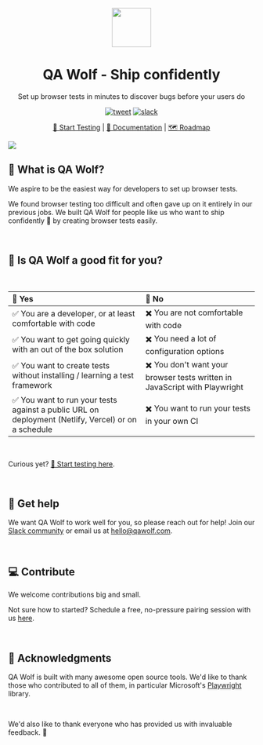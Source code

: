 <p align="center"><img src="https://qawolf-public.s3.us-east-2.amazonaws.com/logo-small.png" height="80" /></p>

<h1 align="center">QA Wolf - Ship confidently</h1>

<p align="center">Set up browser tests in minutes to discover bugs before your users do</p>

<p align="center">
<a align="center" href="https://twitter.com/intent/tweet?text=%F0%9F%90%BA+QA+Wolf%3A+Ship+confidently&url=https%3A%2F%2Fqawolf.com"><img src="https://img.shields.io/twitter/url/https/github.com/tterb/hyde.svg?style=social" alt="tweet" /></a>
<a href="http://slack.qawolf.com"><img src="https://img.shields.io/badge/slack-qawolf-36C5F0.svg?logo=slack" alt="slack" /></a>
</p>

<p align="center">
    <a href="https://www.qawolf.com/sign-up">🚀 Start Testing</a> |
    <a href="https://www.qawolf.com/docs">📖 Documentation</a> |
    <a href="https://github.com/qawolf/qawolf/projects/4">🗺️ Roadmap</a>
</p>

<a href="https://youtu.be/q4_kSEh2O7o" alt="create your first browser test">
<img src="https://qawolf-public.s3.us-east-2.amazonaws.com/create.gif">
</a>

<br/>

## 🐺 What is QA Wolf?

We aspire to be the easiest way for developers to set up browser tests.

We found browser testing too difficult and often gave up on it entirely in our previous jobs. We built QA Wolf for people like us who want to ship confidently 🚀 by creating browser tests easily.

<br/>

## 🤔 Is QA Wolf a good fit for you?

<br/>

| 🐺 Yes                                                                                              | 🦌 No                                                                      |
| :-------------------------------------------------------------------------------------------------- | :------------------------------------------------------------------------- |
| ✅ You are a developer, or at least comfortable with code                                           | ✖️ You are not comfortable with code                                       |
| ✅ You want to get going quickly with an out of the box solution                                    | ✖️ You need a lot of configuration options                                 |
| ✅ You want to create tests without installing / learning a test framework                          | ✖️ You don't want your browser tests written in JavaScript with Playwright |
| ✅ You want to run your tests against a public URL on deployment (Netlify, Vercel) or on a schedule | ✖️ You want to run your tests in your own CI                               |

<br/>

Curious yet? [🚀 Start testing here](https://www.qawolf.com/sign-up).

<br/>

## 🙋 Get help

We want QA Wolf to work well for you, so please reach out for help! Join our [Slack community](https://slack.qawolf.com) or email us at hello@qawolf.com.

<br/>

## 💻 Contribute

We welcome contributions big and small.

Not sure how to started? Schedule a free, no-pressure pairing session with us [here](https://calendly.com/qawolf/30min).

<br/>

## 🙏 Acknowledgments

QA Wolf is built with many awesome open source tools. We'd like to thank those who contributed to all of them, in particular Microsoft's [Playwright](https://github.com/microsoft/playwright) library.

<br/>

We'd also like to thank everyone who has provided us with invaluable feedback. 🐺
